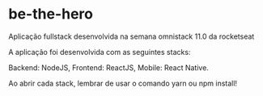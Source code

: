 # be-the-hero
Aplicação fullstack desenvolvida na semana omnistack 11.0 da rocketseat

A aplicação foi desenvolvida com as seguintes stacks:

Backend: NodeJS,
Frontend: ReactJS,
Mobile: React Native.

Ao abrir cada stack, lembrar de usar o comando yarn ou npm install!
